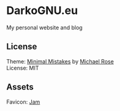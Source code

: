 # DarkoGNU.eu

My personal website and blog

## License

Theme: [Minimal Mistakes](https://github.com/mmistakes/minimal-mistakes) by [Michael Rose](https://github.com/mmistakes)  
License: MIT  

## Assets

Favicon: [Jam](https://github.com/michaelampr/jam)  

